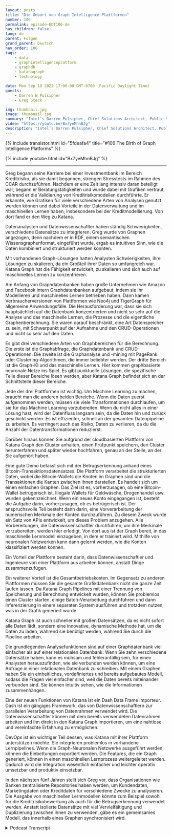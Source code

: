```yaml
---
layout: posts
title: "Die Geburt von Graph Intelligence Plattformen"
number: 106
permalink: episode-EDT106-de
has_children: false
lang: de
parent: Folgen
grand_parent: Deutsch
nav_order: 106
tags:
    - data
    - graphintelligenceplatform
    - graphdb
    - katanagraph
    - technology

date: Mon Sep 19 2022 17:00:00 GMT-0700 (Pacific Daylight Time)
guests:
    - Darren W Pulsipher
    - Greg Steck

img: thumbnail.jpg
image: thumbnail.jpg
summary: "Intel’s Darren Pulsipher, Chief Solutions Architect, Public Sector und Greg Steck, Senior Director of Industry Solutions, Katana Graph, sprechen über die Vorteile von Katana's Graph Intelligence Plattform."
video: "https://youtu.be/Bx7yeMhnBJg"
description: "Intel’s Darren Pulsipher, Chief Solutions Architect, Public Sector und Greg Steck, Senior Director of Industry Solutions, Katana Graph, sprechen über die Vorteile von Katana's Graph Intelligence Plattform."
---
```


<div>
{% include transistor.html id="5fdeafa4" title="#106 The Birth of Graph Intelligence Platforms" %}

{% include youtube.html id="Bx7yeMhnBJg" %}
</div>

---

Greg begann seine Karriere bei einer Investmentbank im Bereich Kreditrisiko, als sie damit begannen, strengen Stresstests im Rahmen des CCAR durchzuführen. Nachdem er eine Zeit lang intensiv daran beteiligt war, begann er Beratungstätigkeiten und wurde dabei mit Grafiken vertraut, während er die Validierung von Kreditrisikomodellen durchführte. Er erkannte, wie Grafiken für viele verschiedene Arten von Analysen genutzt werden können und dabei Vorteile in der Datenverwaltung und im maschinellen Lernen haben, insbesondere bei der Kreditmodellierung. Von dort fand er den Weg zu Katana.

Datenanalysten und Datenwissenschaftler haben ständig Schwierigkeiten, verschiedene Datensätze zu integrieren. Greg wurde von Graphen angezogen, denn nachdem er in RDF, einem semantischen Wissensgraphenformat, eingeführt wurde, ergab es intuitiven Sinn, wie die Daten kombiniert und strukturiert werden könnten.

Mit vorhandenen Graph-Lösungen hatten Analysten Schwierigkeiten, ihre Lösungen zu skalieren, da ein Großteil ihrer Daten so umfangreich war. Katana Graph hat die Fähigkeit entwickelt, zu skalieren und sich auch auf maschinelles Lernen zu konzentrieren.

Am Anfang von Graphdatenbanken haben große Unternehmen wie Amazon und Facebook intern Graphdatenbanken aufgebaut, indem sie ihr Modellieren und maschinelles Lernen betrieben haben. Dann kamen Verbraucherversionen von Plattformen wie Neo4j und TigerGraph für allgemeine Anwendungsfälle. Die Herausforderung war, dass sie sich hauptsächlich auf die Datenbank konzentrierten und nicht so sehr auf die Analyse und das maschinelle Lernen, die Prozesse und die eigentliche Graphenberechnung. Sie waren darauf beschränkt, eine Art Datenspeicher zu sein, mit Schwerpunkt auf der Aufnahme und den CRUD-Operationen und nicht so sehr auf den Daten.

Es gibt drei verschiedene Arten von Graphbereichen für die Berechnung. Die erste ist die Graphabfrage, die Graphdatenbank und CRUD-Operationen. Die zweite ist die Graphanalyse und -mining mit PageRank oder Clustering-Algorithmen, die immer beliebter werden. Der dritte Bereich ist die Graph-KI und das maschinelle Lernen. Hier kommen graphbasierte neuronale Netze ins Spiel. Es gibt punktuelle Lösungen, die spezifische Teile dieser Bereiche lösen werden, aber Katana Graph befindet sich an der Schnittstelle dieser Bereiche.

Jede der drei Plattformen ist wichtig. Um Machine Learning zu machen, braucht man die anderen beiden Bereiche. Wenn die Daten zuerst aufgenommen werden, müssen sie viele Transformationen durchlaufen, um sie für das Machine Learning vorzubereiten. Wenn du nicht alles in einer Lösung hast, wird der Datenfluss langsam sein, da die Daten hin und zurück geschickt werden. Es ist effizienter, schnell an der gesamten Datenpipeline zu arbeiten. Es verringert auch das Risiko, Daten zu verlieren, da du die Anzahl der Datentransformationen reduzierst.

Darüber hinaus können Sie aufgrund der cloudbasierten Plattform von Katana Graph den Cluster anhalten, einen Prüfpunkt speichern, den Cluster herunterfahren und später wieder hochfahren, genau an der Stelle, an der Sie aufgehört haben.

Eine gute Demo befasst sich mit der Betrugserkennung anhand eines Bitcoin-Transaktionsdatensatzes. Die Plattform verarbeitet die strukturierten Daten, wobei die Bitcoin-Wallets die Knoten im Graphen sind und die Transaktionen die Kanten zwischen ihnen darstellen. Es handelt sich um einen einfachen Graphen. Das Ziel ist es, vorherzusagen, ob eine Bitcoin-Wallet betrügerisch ist. Illegale Wallets für Geldwäsche, Drogenhandel usw. wurden gekennzeichnet. Wenn ein neues Konto eingegangen ist, besteht die Aufgabe darin, vorherzusagen, ob es betrügerisch ist. Der anspruchsvolle Teil besteht dann darin, eine Vorverarbeitung der numerischen Merkmale der Konten durchzuführen. Zu diesem Zweck wurde ein Satz von APIs entwickelt, um dieses Problem anzugehen. Alle Vorbereitungen, die Datenwissenschaftler durchführen, um ihre Merkmale vorzubereiten, werden hier erledigt. Von dort aus ist der Graph bereit, in das maschinelle Lernmodell einzugeben, in dem er trainiert wird. Mithilfe von neuronalen Netzwerken kann dann gelernt werden, wie die Konten klassifiziert werden können.

Ein Vorteil der Plattform besteht darin, dass Datenwissenschaftler und Ingenieure von einer Plattform aus arbeiten können, anstatt Dinge zusammenzufügen.

Ein weiterer Vorteil ist die Gesamtbetriebskosten. Im Gegensatz zu anderen Plattformen müssen Sie die gesamte Grafikdatenbank nicht die ganze Zeit laufen lassen. Da Katana Graph Pipelines mit einer Trennung von Speicherung und Berechnung entwickelt wurden, können Sie problemlos einen Cluster starten, einige Batch-Verarbeitung durchführen und dann Inferenzierung in einem separaten System ausführen und trotzdem nutzen, was in der Grafik generiert wurde.

Katana Graph ist auch schneller mit großen Datensätzen, da es nicht sofort alle Daten lädt, sondern eine innovative, dynamische Methode hat, um die Daten zu laden, während sie benötigt werden, während Sie durch die Pipeline arbeiten.

Die grundlegenden Analysefunktionen sind auf einer Graphdatenbank viel einfacher als auf einer relationalen Datenbank. Wenn Sie zehn verschiedene Datensätze haben, kann es mühsam und fehleranfällig sein, für einen Analysten herauszufinden, wie sie verbunden werden können, um eine Abfrage in einer relationalen Datenbank zu schreiben. Mit einem Graphen haben Sie ein einheitliches, vordefiniertes und bereits aufgebautes Modell, sodass die Fragen viel einfacher sind, weil die Daten bereits miteinander verbunden sind. Sie können intuitiv sehen, wie die Informationen zusammenhängen.

Eine der neuen Funktionen von Katana ist ein Dash Data Frame Importeur. Dash ist ein gängiges Framework, das von Datenwissenschaftlern zur parallelen Verarbeitung von Datenrahmen verwendet wird. Die Datenwissenschaftler können mit dem bereits verwendeten Datenrahmen arbeiten und ihn direkt in den Katana Graph importieren, um eine nahtlose und vereinfachte Erfahrung zu ermöglichen.

DevOps ist ein wichtiger Teil dessen, was Katana mit ihrer Plattform unterstützen möchte. Sie integrieren problemlos in vorhandene Lernpipelines. Wenn die Graph-Neuronalen Netzwerke ausgeführt werden, können die Einbettungen exportiert werden. Die Features, die ein Graph generiert, können in einen maschinellen Lernprozess weitergeleitet werden. Dadurch wird die Integration wesentlich einfacher und leichter operativ umsetzbar und produktiv einsetzbar.

In den nächsten fünf Jahren stellt sich Greg vor, dass Organisationen wie Banken zentralisierte Repositories haben werden, um Kundendaten, Marketingdaten oder Kreditdaten für verschiedene Zwecke zu analysieren. Die Ausgabe von maschinellen Lernmodellen könnte zum Beispiel sowohl für die Kreditrisikobewertung als auch für die Betrugserkennung verwendet werden. Anstatt isolierte Datensätze mit viel Vervielfältigung und Duplizierung zwischen ihnen zu verwenden, gäbe es ein gemeinsames Modell, das innerhalb eines Graphen synchronisiert wird.



<details>
<summary> Podcast Transcript </summary>

<p></p>

</details>
